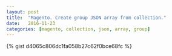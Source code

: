 ```yaml
---
layout: post
title:  "Magento. Create group JSON array from collection."
date:   2016-11-23
categories: [magento, collection, json, array, group]
---
```


{% gist d4065c806dc1fa058b27c62f0bce68fc %}

